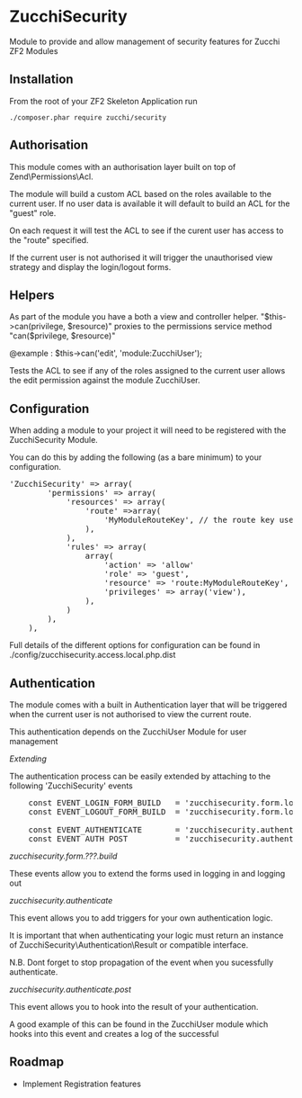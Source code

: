 ZucchiSecurity
==============

Module to provide and allow management of security features for Zucchi ZF2 Modules 

Installation
------------

From the root of your ZF2 Skeleton Application run

    ./composer.phar require zucchi/security
    
Authorisation
-------------

This module comes with an authorisation layer built on top of Zend\Permissions\Acl.

The module will build a custom ACL based on the roles available to the current 
user. If no user data is available it will default to build an ACL for the 
"guest" role.

On each request it will test the ACL to see if the curent user has access to the 
"route" specified.

If the current user is not authorised it will trigger the unauthorised view 
strategy and display the login/logout forms.

Helpers
-------

As part of the module you have a both a view and controller helper. "$this->can(privilege, $resource)"
proxies to the permissions service method "can($privilege, $resource)"

@example : $this->can('edit', 'module:ZucchiUser');

Tests the ACL to see if any of the roles assigned to the current user allows the edit permission against the module ZucchiUser.

Configuration
-------------

When adding a module to your project it will need to be registered with the 
ZucchiSecurity Module.

You can do this by adding the following (as a bare minimum) to your configuration.

<pre>
'ZucchiSecurity' => array(
        'permissions' => array(
            'resources' => array(
                'route' =>array(
                    'MyModuleRouteKey', // the route key used for your module
                ),
            ),
            'rules' => array(
                array(
                    'action' => 'allow'
                    'role' => 'guest',
                    'resource' => 'route:MyModuleRouteKey',
                    'privileges' => array('view'),
                ),
            )
        ),
    ),
</pre>

Full details of the different options for configuration can be found in 
./config/zucchisecurity.access.local.php.dist

Authentication
--------------

The module comes with a built in Authentication layer that will be triggered 
when the current user is not authorised to view the current route.

This authentication depends on the ZucchiUser Module for user management

*Extending*

The authentication process can be easily extended by attaching to the following 
'ZucchiSecurity' events

<pre>
    const EVENT_LOGIN_FORM_BUILD   = 'zucchisecurity.form.login.build';
    const EVENT_LOGOUT_FORM_BUILD  = 'zucchisecurity.form.logout.build';
    
    const EVENT_AUTHENTICATE       = 'zucchisecurity.authenticate';
    const EVENT_AUTH_POST          = 'zucchisecurity.authenticate.post';
</pre>

_zucchisecurity.form.???.build_

These events allow you to extend the forms used in logging in and logging out

_zucchisecurity.authenticate_

This event allows you to add triggers for your own authentication logic.

It is important that when authenticating your logic must return an instance of 
ZucchiSecurity\Authentication\Result or compatible interface.

N.B. Dont forget to stop propagation of the event when you sucessfully authenticate. 

_zucchisecurity.authenticate.post_

This event allows you to hook into the result of your authentication. 

A good example of this can be found in the ZucchiUser module which hooks into 
this event and creates a log of the successful

Roadmap
-------

*   Implement Registration features
